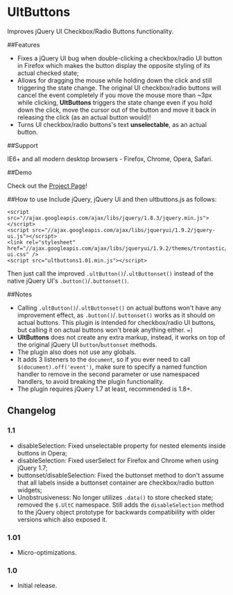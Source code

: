 UltButtons
==========

Improves jQuery UI Checkbox/Radio Buttons functionality.

##Features

- Fixes a jQuery UI bug when double-clicking a checkbox/radio UI button in Firefox which makes the button display the opposite styling of its actual checked state;
- Allows for dragging the mouse while holding down the click and still triggering the state change. The original UI checkbox/radio buttons will cancel the event completely if you move the mouse more than ~3px while clicking, **UltButtons** triggers the state change even if you hold down the click, move the cursor out of the button and move it back in releasing the click (as an actual button would)!
- Turns UI checkbox/radio buttons's text **unselectable**, as an actual button.

##Support

IE6+ and all modern desktop browsers - Firefox, Chrome, Opera, Safari.

##Demo

Check out the [Project Page](http://ultcombo.github.com/UltButtons/)!

##How to use
Include jQuery, jQuery UI and then ultbuttons.js as follows:

    <script src="//ajax.googleapis.com/ajax/libs/jquery/1.8.3/jquery.min.js"></script>
    <script src="//ajax.googleapis.com/ajax/libs/jqueryui/1.9.2/jquery-ui.js"></script>
    <link rel="stylesheet" href="//ajax.googleapis.com/ajax/libs/jqueryui/1.9.2/themes/trontastic/jquery-ui.css" />
    <script src="ultbuttons1.01.min.js"></script>

Then just call the improved `.ultButton()`/`.ultButtonset()` instead of the native jQuery UI's `.button()`/`.buttonset()`.

##Notes

- Calling `.ultButton()`/`.ultButtonset()` on actual buttons won't have any improvement effect, as `.button()`/`.buttonset()` works as it should on actual buttons. This plugin is intended for checkbox/radio UI buttons, but calling it on actual buttons won't break anything either. `=]`
- **UltButtons** does not create any extra markup, instead, it works on top of the original jQuery UI `button`/`buttonset` methods.
- The plugin also does not use any globals.
- It adds 3 listeners to the `document`, so if you ever need to call `$(document).off('event')`, make sure to specify a named function handler to remove in the second parameter or use namespaced handlers, to avoid breaking the plugin functionality.
- The plugin requires jQuery 1.7 at least, recommended is 1.8+.

## Changelog

### 1.1
- disableSelection: Fixed unselectable property for nested elements inside buttons in Opera;
- disableSelection: Fixed userSelect for Firefox and Chrome when using jQuery 1.7;
- buttonset/disableSelection: Fixed the buttonset method to don't assume that all labels inside a buttonset container are checkbox/radio button widgets;
- Unobstrusiveness: No longer utilizes `.data()` to store checked state; removed the `$.UltC` namespace. Still adds the `disableSelection` method to the jQuery object prototype for backwards compatibility with older versions which also exposed it.

### 1.01
- Micro-optimizations.

### 1.0
- Initial release.
